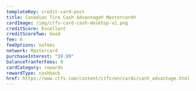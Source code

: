 ```yaml
---
templateKey: credit-card-post
title: Canadian Tire Cash Advantage® Mastercard®
cardImage: /img/ctfs-card-cash-desktop-v2.png
creditScore: Excellent
creditScoreTwo: Good
fee: 0
feeOptions: nofees
network: Mastercard
purchaseInterest: "19.99"
balanceTranferFees: 0
cardCategory: rewards
rewardType: cashback
href: https://www.ctfs.com/content/ctfs/en/cards/cash_advantage.html
---
```

